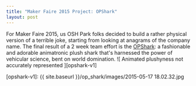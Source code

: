 ```yaml
---
title: "Maker Faire 2015 Project: OPShark"
layout: post
---
```


For Maker Faire 2015, us OSH Park folks decided to build a rather physical version of a terrible joke, starting from looking at anagrams of the company name. The final result of a 2 week team effort is the [OPShark]({{site.baseurl}}/opshark/): a fashionable and adorable animatronic plush shark that's harnessed the power of vehicular science, bent on world domination. 
![ Animated plushyness not accurately represented ][opshark-v1]


[opshark-v1]: {{ site.baseurl }}/op_shark/images/2015-05-17 18.02.32.jpg
